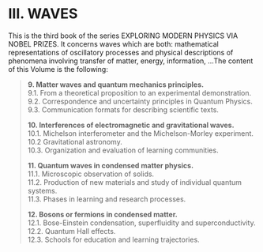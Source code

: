 # III.  WAVES


This is the third book of the series EXPLORING MODERN PHYSICS VIA NOBEL PRIZES. It concerns waves which are both: mathematical representations of oscillatory processes and physical descriptions of phenomena involving transfer of matter, energy, information, …The content of this Volume is the following:

<blockquote>
<p>

**9.   Matter waves and quantum mechanics principles.**<br>
9.1.   From a theoretical proposition to an experimental demonstration.<br>
9.2.   Correspondence and uncertainty principles in Quantum Physics.<br>
9.3.   Communication formats for describing scientific texts.

**10.  Interferences of electromagnetic and gravitational waves.**<br>
10.1.  Michelson interferometer and the Michelson-Morley experiment. <br>
10.2   Gravitational astronomy.<br>
10.3.  Organization and evaluation of learning communities.
       
**11.  Quantum waves in condensed matter physics.**<br>
11.1.  Microscopic observation of solids.<br>
11.2.  Production of new materials and study of individual quantum systems.<br>
11.3.  Phases in learning and research processes.
        
**12.  Bosons or fermions in condensed matter.**<br>
 12.1. Bose-Einstein condensation, superfluidity and superconductivity.<br>
12.2.  Quantum Hall effects.<br>
12.3.  Schools for education and learning trajectories.


</p>
</blockquote>